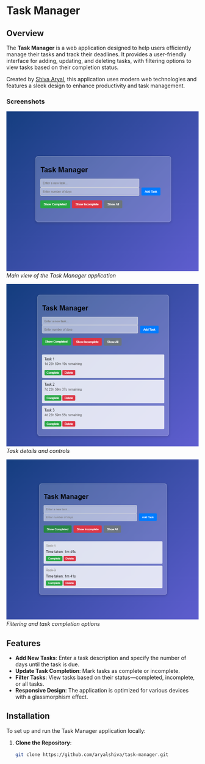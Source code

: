 # Task Manager

## Overview

The **Task Manager** is a web application designed to help users efficiently manage their tasks and track their deadlines. It provides a user-friendly interface for adding, updating, and deleting tasks, with filtering options to view tasks based on their completion status.

Created by [Shiva Aryal](mailto:shiva.aryal62@gmail.com), this application uses modern web technologies and features a sleek design to enhance productivity and task management.

### Screenshots

![Task Manager Screenshot](img/TaskManager1.png)
*Main view of the Task Manager application*

![Task Manager Screenshot](img/TaskManager2.png)
*Task details and controls*

![Task Manager Screenshot](img/TaskManager3.png)
*Filtering and task completion options*

## Features

- **Add New Tasks**: Enter a task description and specify the number of days until the task is due.
- **Update Task Completion**: Mark tasks as complete or incomplete.
- **Filter Tasks**: View tasks based on their status—completed, incomplete, or all tasks.
- **Responsive Design**: The application is optimized for various devices with a glassmorphism effect.

## Installation

To set up and run the Task Manager application locally:

1. **Clone the Repository**:
   ```bash
   git clone https://github.com/aryalshiva/task-manager.git
